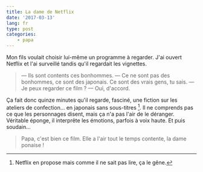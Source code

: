 ```yaml
---
title: La dame de Netflix
date: '2017-03-13'
lang: fr
type: post
categories:
    - papa
---
```


Mon fils voulait choisir lui-même un programme à regarder. J'ai ouvert Netflix et l'ai surveillé tandis qu'il regardait les vignettes.

> — Ils sont contents ces bonhommes.
> — Ce ne sont pas des bonhommes, ce sont des japonais. Ce sont des vrais gens, tu sais.
> — Je peux regarder ce film ?
> — Oui, d'accord.

Ça fait donc quinze minutes qu'il regarde, fasciné, une fiction sur les ateliers de confection…  en japonais sans sous-titres [^1]. Il ne comprends pas ce que les personnages disent, mais ça n'a pas l'air de le déranger. Véritable éponge, il interprête les émotions, parfois à voix haute. Et puis soudain…

[^1]: Netflix en propose mais comme il ne sait pas lire, ça le gêne.

> Papa, c'est bien ce film. Elle a l'air tout le temps contente, la dame ponaise !